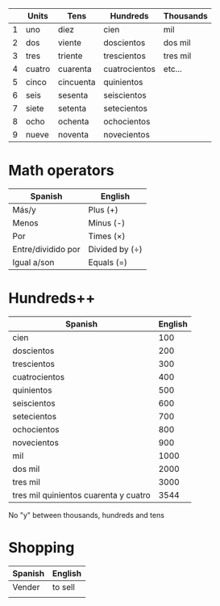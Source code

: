 
|     | Units  | Tens      | Hundreds      | Thousands |
| --- | ------ | --------- | ------------- | --------- |
| 1   | uno    | diez      | cien          | mil       |
| 2   | dos    | viente    | doscientos    | dos mil   |
| 3   | tres   | triente   | trescientos   | tres mil  |
| 4   | cuatro | cuarenta  | cuatrocientos | etc...    |
| 5   | cinco  | cincuenta | quinientos    |           |
| 6   | seis   | sesenta   | seiscientos   |           |
| 7   | siete  | setenta   | setecientos   |           |
| 8   | ocho   | ochenta   | ochocientos   |           |
| 9   | nueve  | noventa   | novecientos   |           |


# Math operators

| Spanish            | English             |
| ------------------ | ------------------- |
| Más/y              | Plus (+)            |
| Menos              | Minus (-)           |
| Por                | Times ($\times$)    |
| Entre/dividido por | Divided by ($\div$) |
| Igual a/son        | Equals (=)          |

# Hundreds++

| Spanish                               | English |
| ------------------------------------- | ------- |
| cien                                  | 100     |
| doscientos                            | 200     |
| trescientos                           | 300     |
| cuatrocientos                         | 400     |
| quinientos                            | 500     |
| seiscientos                           | 600     |
| setecientos                           | 700     |
| ochocientos                           | 800     |
| novecientos                           | 900     |
| mil                                   | 1000    |
| dos mil                               | 2000    |
| tres mil                              | 3000    |
| tres mil quinientos cuarenta y cuatro | 3544    |
No "y" between thousands, hundreds and tens

# Shopping

| Spanish | English |
| ------- | ------- |
| Vender  | to sell |
|         |         |
